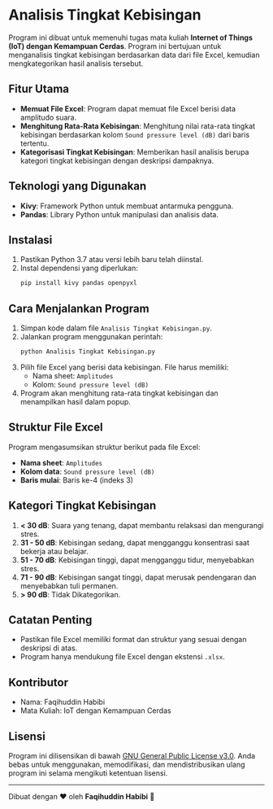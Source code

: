 # Analisis Tingkat Kebisingan

Program ini dibuat untuk memenuhi tugas mata kuliah **Internet of Things (IoT) dengan Kemampuan Cerdas**. Program ini bertujuan untuk menganalisis tingkat kebisingan berdasarkan data dari file Excel, kemudian mengkategorikan hasil analisis tersebut.

## Fitur Utama
- **Memuat File Excel**: Program dapat memuat file Excel berisi data amplitudo suara.
- **Menghitung Rata-Rata Kebisingan**: Menghitung nilai rata-rata tingkat kebisingan berdasarkan kolom `Sound pressure level (dB)` dari baris tertentu.
- **Kategorisasi Tingkat Kebisingan**: Memberikan hasil analisis berupa kategori tingkat kebisingan dengan deskripsi dampaknya.

## Teknologi yang Digunakan
- **Kivy**: Framework Python untuk membuat antarmuka pengguna.
- **Pandas**: Library Python untuk manipulasi dan analisis data.

## Instalasi
1. Pastikan Python 3.7 atau versi lebih baru telah diinstal.
2. Instal dependensi yang diperlukan:
   ```bash
   pip install kivy pandas openpyxl
   ```

## Cara Menjalankan Program
1. Simpan kode dalam file `Analisis Tingkat Kebisingan.py`.
2. Jalankan program menggunakan perintah:
   ```bash
   python Analisis Tingkat Kebisingan.py
   ```
3. Pilih file Excel yang berisi data kebisingan. File harus memiliki:
   - Nama sheet: `Amplitudes`
   - Kolom: `Sound pressure level (dB)`
4. Program akan menghitung rata-rata tingkat kebisingan dan menampilkan hasil dalam popup.

## Struktur File Excel
Program mengasumsikan struktur berikut pada file Excel:
- **Nama sheet**: `Amplitudes`
- **Kolom data**: `Sound pressure level (dB)`
- **Baris mulai**: Baris ke-4 (indeks 3)

## Kategori Tingkat Kebisingan
1. **< 30 dB**: Suara yang tenang, dapat membantu relaksasi dan mengurangi stres.
2. **31 - 50 dB**: Kebisingan sedang, dapat mengganggu konsentrasi saat bekerja atau belajar.
3. **51 - 70 dB**: Kebisingan tinggi, dapat mengganggu tidur, menyebabkan stres.
4. **71 - 90 dB**: Kebisingan sangat tinggi, dapat merusak pendengaran dan menyebabkan tuli permanen.
5. **> 90 dB**: Tidak Dikategorikan.

## Catatan Penting
- Pastikan file Excel memiliki format dan struktur yang sesuai dengan deskripsi di atas.
- Program hanya mendukung file Excel dengan ekstensi `.xlsx`.

## Kontributor
- Nama: Faqihuddin Habibi
- Mata Kuliah: IoT dengan Kemampuan Cerdas

## Lisensi
Program ini dilisensikan di bawah [GNU General Public License v3.0](https://www.gnu.org/licenses/gpl-3.0.html). Anda bebas untuk menggunakan, memodifikasi, dan mendistribusikan ulang program ini selama mengikuti ketentuan lisensi.

---
Dibuat dengan ❤ oleh **Faqihuddin Habibi** 🍉
